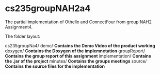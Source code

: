 cs235groupNAH2a4
================

The partial implementation of Othello and ConnectFour from group NAH2
Assignment4.


The folder layout:

cs235groupNa4/
    demo/ **Contains the Demo Video of the product working**
    doxygen/ **Contains the Doxygen of the implemnetation**
    groupReport/ **Contains the group report of this assignment**
    implementation/ **Contains the .jar of the project**
    minutes/ **Contains the groups meetings**
    source/ **Contains the source files for the implementation**

